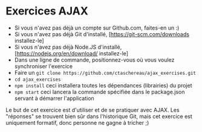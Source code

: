 # Exercices AJAX

- Si vous n'avez pas déjà un compte sur Github.com, faites-en un :)
- Si vous n'avez pas déjà Git d'installé, [https://git-scm.com/downloads installez-le]
- Si vous n'avez pas déjà Node.JS d'installé, [https://nodejs.org/en/download/ installez-le]
- Dans une ligne de commande, positionnez-vous où vous voulez synchroniser l'exercice
- Faire un `git clone https://github.com/ctaschereau/ajax_exercises.git`
- `cd ajax_exercises`
- `npm install` ceci installera toutes les dépendances (librairies) du projet
- `npm start` ceci lancera la commande spécifiée dans le package.json servant à démarrer l'application

Le but de cet exercice est d'utiliser et de se pratiquer avec AJAX. 
Les "réponses" se trouvent bien sûr dans l'historique Git, mais cet exercice est uniquement formatif, 
donc personne ne gagne à tricher ;) 